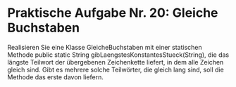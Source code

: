 # Praktische Aufgabe Nr. 20: Gleiche Buchstaben

Realisieren Sie eine Klasse GleicheBuchstaben mit einer statischen Methode public static String gibLaengstesKonstantesStueck(String), die das längste Teilwort der übergebenen Zeichenkette liefert, in dem alle Zeichen gleich sind. Gibt es mehrere solche Teilwörter, die gleich lang sind, soll die Methode das erste davon liefern.
